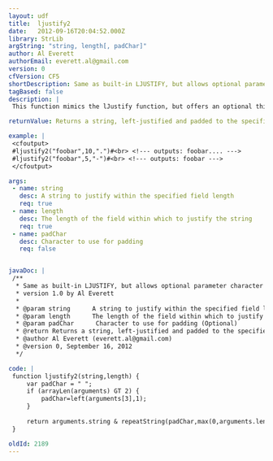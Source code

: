 ```yaml
---
layout: udf
title:  ljustify2
date:   2012-09-16T20:04:52.000Z
library: StrLib
argString: "string, length[, padChar]"
author: Al Everett
authorEmail: everett.al@gmail.com
version: 0
cfVersion: CF5
shortDescription: Same as built-in LJUSTIFY, but allows optional parameter character to pad with.
tagBased: false
description: |
 This function mimics the lJustify function, but offers an optional third parameter to define the character to use for padding (if padding is necessary).

returnValue: Returns a string, left-justified and padded to the specified field length

example: |
 <cfoutput>
 #ljustify2("foobar",10,".")#<br> <!--- outputs: foobar.... --->
 #ljustify2("foobar",5,"-")#<br> <!--- outputs: foobar --->
 </cfoutput>

args:
 - name: string
   desc: A string to justify within the specified field length
   req: true
 - name: length
   desc: The length of the field within which to justify the string
   req: true
 - name: padChar
   desc: Character to use for padding
   req: false


javaDoc: |
 /**
  * Same as built-in LJUSTIFY, but allows optional parameter character to pad with.
  * version 1.0 by Al Everett
  * 
  * @param string      A string to justify within the specified field length (Required)
  * @param length      The length of the field within which to justify the string (Required)
  * @param padChar      Character to use for padding (Optional)
  * @return Returns a string, left-justified and padded to the specified field length 
  * @author Al Everett (everett.al@gmail.com) 
  * @version 0, September 16, 2012 
  */

code: |
 function ljustify2(string,length) {
     var padChar = " ";
     if (arrayLen(arguments) GT 2) {
         padChar=left(arguments[3],1);
     }
         
     return arguments.string & repeatString(padChar,max(0,arguments.length - len(arguments.string)));
 }

oldId: 2189
---
```


